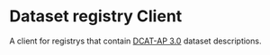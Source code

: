 # Dataset registry Client

A client for registrys that contain [DCAT-AP 3.0](https://semiceu.github.io/DCAT-AP/releases/3.0.0/) dataset descriptions.

